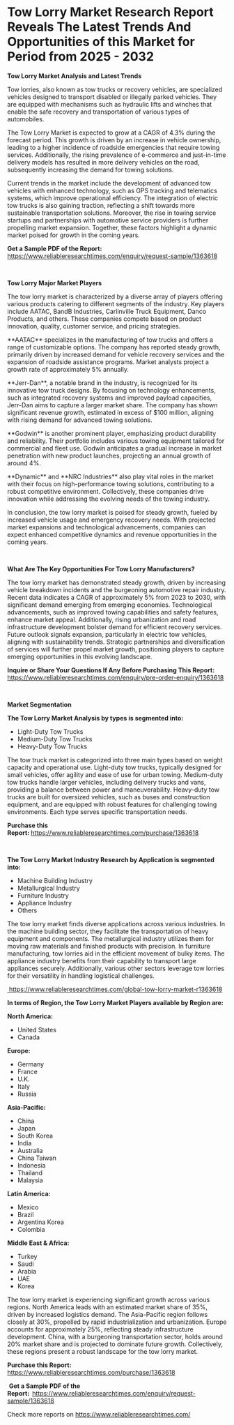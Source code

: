 <p><h1>Tow Lorry Market Research Report Reveals The Latest Trends And Opportunities of this Market for Period from 2025 - 2032</h1></p><p><strong>Tow Lorry Market Analysis and Latest Trends</strong></p>
<p><p>Tow lorries, also known as tow trucks or recovery vehicles, are specialized vehicles designed to transport disabled or illegally parked vehicles. They are equipped with mechanisms such as hydraulic lifts and winches that enable the safe recovery and transportation of various types of automobiles.</p><p>The Tow Lorry Market is expected to grow at a CAGR of 4.3% during the forecast period. This growth is driven by an increase in vehicle ownership, leading to a higher incidence of roadside emergencies that require towing services. Additionally, the rising prevalence of e-commerce and just-in-time delivery models has resulted in more delivery vehicles on the road, subsequently increasing the demand for towing solutions.</p><p>Current trends in the market include the development of advanced tow vehicles with enhanced technology, such as GPS tracking and telematics systems, which improve operational efficiency. The integration of electric tow trucks is also gaining traction, reflecting a shift towards more sustainable transportation solutions. Moreover, the rise in towing service startups and partnerships with automotive service providers is further propelling market expansion. Together, these factors highlight a dynamic market poised for growth in the coming years.</p></p>
<p><strong>Get a Sample PDF of the Report:&nbsp;</strong> <a href="https://www.reliableresearchtimes.com/enquiry/request-sample/1363618?utm_campaign=2222&utm_medium=2&utm_source=Github&utm_content=ia&utm_term=30032025&utm_id=tow-lorry">https://www.reliableresearchtimes.com/enquiry/request-sample/1363618</a></p>
<p>&nbsp;</p>
<p><strong>Tow Lorry Major Market Players</strong></p>
<p><p>The tow lorry market is characterized by a diverse array of players offering various products catering to different segments of the industry. Key players include AATAC, BandB Industries, Carlinville Truck Equipment, Danco Products, and others. These companies compete based on product innovation, quality, customer service, and pricing strategies.</p><p>**AATAC** specializes in the manufacturing of tow trucks and offers a range of customizable options. The company has reported steady growth, primarily driven by increased demand for vehicle recovery services and the expansion of roadside assistance programs. Market analysts project a growth rate of approximately 5% annually.</p><p>**Jerr-Dan**, a notable brand in the industry, is recognized for its innovative tow truck designs. By focusing on technology enhancements, such as integrated recovery systems and improved payload capacities, Jerr-Dan aims to capture a larger market share. The company has shown significant revenue growth, estimated in excess of $100 million, aligning with rising demand for advanced towing solutions.</p><p>**Godwin** is another prominent player, emphasizing product durability and reliability. Their portfolio includes various towing equipment tailored for commercial and fleet use. Godwin anticipates a gradual increase in market penetration with new product launches, projecting an annual growth of around 4%.</p><p>**Dynamic** and **NRC Industries** also play vital roles in the market with their focus on high-performance towing solutions, contributing to a robust competitive environment. Collectively, these companies drive innovation while addressing the evolving needs of the towing industry.</p><p>In conclusion, the tow lorry market is poised for steady growth, fueled by increased vehicle usage and emergency recovery needs. With projected market expansions and technological advancements, companies can expect enhanced competitive dynamics and revenue opportunities in the coming years.</p></p>
<p>&nbsp;</p>
<p><strong>What Are The Key Opportunities For Tow Lorry Manufacturers?</strong></p>
<p><p>The tow lorry market has demonstrated steady growth, driven by increasing vehicle breakdown incidents and the burgeoning automotive repair industry. Recent data indicates a CAGR of approximately 5% from 2023 to 2030, with significant demand emerging from emerging economies. Technological advancements, such as improved towing capabilities and safety features, enhance market appeal. Additionally, rising urbanization and road infrastructure development bolster demand for efficient recovery services. Future outlook signals expansion, particularly in electric tow vehicles, aligning with sustainability trends. Strategic partnerships and diversification of services will further propel market growth, positioning players to capture emerging opportunities in this evolving landscape.</p></p>
<p><strong>Inquire or Share Your Questions If Any Before Purchasing This Report:</strong> <a href="https://www.reliableresearchtimes.com/enquiry/pre-order-enquiry/1363618?utm_campaign=2222&utm_medium=2&utm_source=Github&utm_content=ia&utm_term=30032025&utm_id=tow-lorry">https://www.reliableresearchtimes.com/enquiry/pre-order-enquiry/1363618</a></p>
<p>&nbsp;</p>
<p><strong>Market Segmentation</strong></p>
<p><strong>The Tow Lorry Market Analysis by types is segmented into:</strong></p>
<p><ul><li>Light-Duty Tow Trucks</li><li>Medium-Duty Tow Trucks</li><li>Heavy-Duty Tow Trucks</li></ul></p>
<p><p>The tow truck market is categorized into three main types based on weight capacity and operational use. Light-duty tow trucks, typically designed for small vehicles, offer agility and ease of use for urban towing. Medium-duty tow trucks handle larger vehicles, including delivery trucks and vans, providing a balance between power and maneuverability. Heavy-duty tow trucks are built for oversized vehicles, such as buses and construction equipment, and are equipped with robust features for challenging towing environments. Each type serves specific transportation needs.</p></p>
<p><strong>Purchase this Report:&nbsp;</strong><a href="https://www.reliableresearchtimes.com/purchase/1363618?utm_campaign=2222&utm_medium=2&utm_source=Github&utm_content=ia&utm_term=30032025&utm_id=tow-lorry">https://www.reliableresearchtimes.com/purchase/1363618</a></p>
<p>&nbsp;</p>
<p><strong>The Tow Lorry Market Industry Research by Application is segmented into:</strong></p>
<p><ul><li>Machine Building Industry</li><li>Metallurgical Industry</li><li>Furniture Industry</li><li>Appliance Industry</li><li>Others</li></ul></p>
<p><p>The tow lorry market finds diverse applications across various industries. In the machine building sector, they facilitate the transportation of heavy equipment and components. The metallurgical industry utilizes them for moving raw materials and finished products with precision. In furniture manufacturing, tow lorries aid in the efficient movement of bulky items. The appliance industry benefits from their capability to transport large appliances securely. Additionally, various other sectors leverage tow lorries for their versatility in handling logistical challenges.</p></p>
<p><a href="https://www.reliableresearchtimes.com/global-tow-lorry-market-r1363618?utm_campaign=2222&utm_medium=2&utm_source=Github&utm_content=ia&utm_term=30032025&utm_id=tow-lorry">&nbsp;https://www.reliableresearchtimes.com/global-tow-lorry-market-r1363618</a></p>
<p><strong>In terms of Region, the Tow Lorry Market Players available by Region are:</strong></p>
<p>
    <p> <strong> North America: </strong>
        <ul>
            <li>United States</li>
            <li>Canada</li>
        </ul>
        </p> 
    <p> <strong> Europe: </strong>
        <ul>
            <li>Germany</li>
            <li>France</li>
            <li>U.K.</li>
            <li>Italy</li>
            <li>Russia</li>
        </ul>
        </p> 
    <p> <strong> Asia-Pacific: </strong>
        <ul>
            <li>China</li>
            <li>Japan</li>
            <li>South Korea</li>
            <li>India</li>
            <li>Australia</li>
            <li>China Taiwan</li>
            <li>Indonesia</li>
            <li>Thailand</li>
            <li>Malaysia</li>
        </ul>
        </p> 
    <p> <strong> Latin America: </strong>
        <ul>
            <li>Mexico</li>
            <li>Brazil</li>
            <li>Argentina Korea</li>
            <li>Colombia</li>
        </ul>
        </p> 
    <p> <strong> Middle East & Africa: </strong>
        <ul>
            <li>Turkey</li>
            <li>Saudi</li>
            <li>Arabia</li>
            <li>UAE</li>
            <li>Korea</li>
        </ul>
    </p>
    </p>
<p><p>The tow lorry market is experiencing significant growth across various regions. North America leads with an estimated market share of 35%, driven by increased logistics demand. The Asia-Pacific region follows closely at 30%, propelled by rapid industrialization and urbanization. Europe accounts for approximately 25%, reflecting steady infrastructure development. China, with a burgeoning transportation sector, holds around 20% market share and is projected to dominate future growth. Collectively, these regions present a robust landscape for the tow lorry market.</p></p>
<p><strong>Purchase this Report: </strong><a href="https://www.reliableresearchtimes.com/purchase/1363618?utm_campaign=2222&utm_medium=2&utm_source=Github&utm_content=ia&utm_term=30032025&utm_id=tow-lorry">https://www.reliableresearchtimes.com/purchase/1363618</a></p>
<p>&nbsp;<strong>Get a Sample PDF of the Report:&nbsp;&nbsp;</strong><a href="https://www.reliableresearchtimes.com/enquiry/request-sample/1363618?utm_campaign=2222&utm_medium=2&utm_source=Github&utm_content=ia&utm_term=30032025&utm_id=tow-lorry">https://www.reliableresearchtimes.com/enquiry/request-sample/1363618</a></p>
<p><strong></strong></p>
<p>Check more reports on <a href="https://www.reliableresearchtimes.com/?utm_campaign=2222&utm_medium=2&utm_source=Github&utm_content=ia&utm_term=30032025&utm_id=tow-lorry">https://www.reliableresearchtimes.com/</a></p>